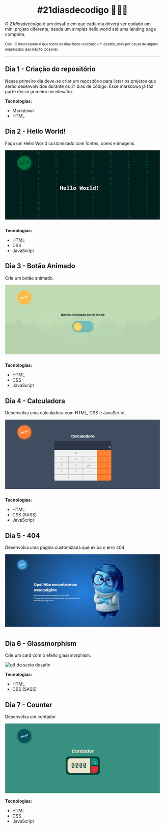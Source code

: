 <h1 style="text-align: center; font-weight: bold">#21diasdecodigo 👨🏽‍💻</h1>
O <em>21diasdecódigo</em> é um desafio em que cada dia deverá ser codado um mini projeto diferente, desde um simples hello world até uma landing page completa.

<small style="font-size: 0.7rem; line-height: 50%;">Obs.: O interessante é que todos os dias fosse realizado um desafio, mas por causa de alguns imprevistos isso não foi possível</small>

---

## Dia 1 - Criação do repositório

Nesse primeiro dia deve-se criar um repositório para listar os projetos que serão desenvolvidos durante os 21 dias de código. Esse markdown já faz parte desse primeiro minidesafio.

**Tecnologias:**

- Markdown
- HTML

## Dia 2 - Hello World!

Faça um Hello World customizado com fontes, cores e imagens.

<img src="./public/day2.gif" style="margin-bottom: 10px;">

**Tecnologias:**

- HTML
- CSS
- JavaScript

## Dia 3 - Botão Animado

Crie um botão animado.

<img src="./public/day3.gif" style="margin-bottom: 10px;">

**Tecnologias:**

- HTML
- CSS
- JavaScript

## Dia 4 - Calculadora

Desenvolva uma calculadora com HTML, CSS e JavaScript.

<img src="./public/day4.gif" style="margin-bottom: 10px;">

**Tecnologias:**

- HTML
- CSS (SASS)
- JavaScript

## Dia 5 - 404

Desenvolva uma página customizada que exiba o erro 404.

<img src="./public/day5.png" style="margin-bottom: 10px;">

## Dia 6 - Glassmorphism

Crie um card com o efeito glassmorphism.

<img src="./public/day6.gif" alt="gif do sexto desafio">

**Tecnologias:**

- HTML
- CSS (SASS)

## Dia 7 - Counter

Desenvolva um contador.

<img src="./public/day7.gif" alt="gif do sétimo desafio">

**Tecnologias:**

- HTML
- CSS
- JavaScript
